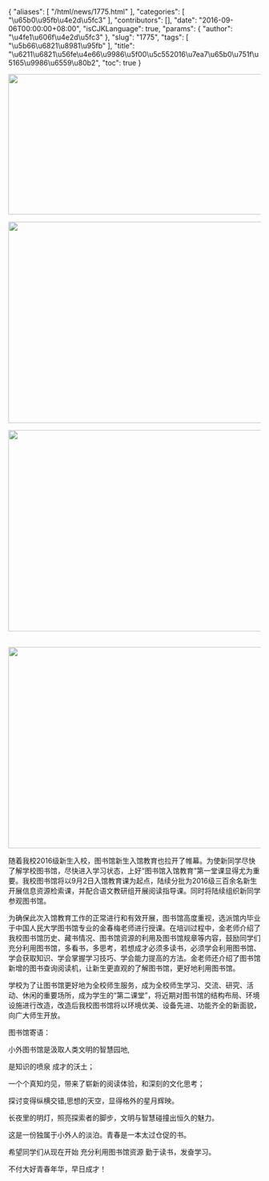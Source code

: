 {
    "aliases": [
        "/html/news/1775.html"
    ],
    "categories": [
        "\u65b0\u95fb\u4e2d\u5fc3"
    ],
    "contributors": [],
    "date": "2016-09-06T00:00:00+08:00",
    "isCJKLanguage": true,
    "params": {
        "author": "\u4fe1\u606f\u4e2d\u5fc3"
    },
    "slug": "1775",
    "tags": [
        "\u5b66\u6821\u8981\u95fb"
    ],
    "title": "\u6211\u6821\u56fe\u4e66\u9986\u5f00\u5c552016\u7ea7\u65b0\u751f\u5165\u9986\u6559\u80b2",
    "toc": true
}


<img
    src="https://cdn.tfls.online/mirror/full/70588a441e5a85e6a791f1dcce940cf910373d4a.jpg"
    style="display:block;margin-left:auto;margin-right:auto;"
    decoding="async"
    fetchpriority="auto"
    loading="lazy"
    height="280"
    width="600"
/>





<img
    src="https://cdn.tfls.online/mirror/full/5fa206a462f3d3f16f2d13c2abd72c0d49a60d39.jpg"
    style="display:block;margin-left:auto;margin-right:auto;"
    decoding="async"
    fetchpriority="auto"
    loading="lazy"
    height="401"
    width="600"
/>





<img
    src="https://cdn.tfls.online/mirror/full/0266851161ffde7d18e9f685c192de13bf709046.jpg"
    style="display:block;margin-left:auto;margin-right:auto;"
    decoding="async"
    fetchpriority="auto"
    loading="lazy"
    height="401"
    width="600"
/> 





<img
    src="https://cdn.tfls.online/mirror/full/8395e026f33f06e81a3fe43fce06cd7d748e93d9.jpg"
    style="display:block;margin-left:auto;margin-right:auto;"
    decoding="async"
    fetchpriority="auto"
    loading="lazy"
    height="401"
    width="600"
/>







随着我校2016级新生入校，图书馆新生入馆教育也拉开了帷幕。为使新同学尽快了解学校图书馆，尽快进入学习状态，上好“图书馆入馆教育”第一堂课显得尤为重要。我校图书馆将以9月2日入馆教育课为起点，陆续分批为2016级三百余名新生开展信息资源检索课，并配合语文教研组开展阅读指导课。同时将陆续组织新同学参观图书馆。




为确保此次入馆教育工作的正常进行和有效开展，图书馆高度重视，选派馆内毕业于中国人民大学图书馆专业的金春梅老师进行授课。在培训过程中，金老师介绍了我校图书馆历史、藏书情况、图书馆资源的利用及图书馆规章等内容，鼓励同学们充分利用图书馆，多看书，多思考，若想成才必须多读书，必须学会利用图书馆、学会获取知识、学会掌握学习技巧、学会能力提高的方法。金老师还介绍了图书馆新增的图书查询阅读机，让新生更直观的了解图书馆，更好地利用图书馆。




学校为了让图书馆更好地为全校师生服务，成为全校师生学习、交流、研究、活动、休闲的重要场所，成为学生的“第二课堂”，将近期对图书馆的结构布局、环境设施进行改造，改造后我校图书馆将以环境优美、设备先进、功能齐全的新面貌，向广大师生开放。




图书馆寄语：




小外图书馆是汲取人类文明的智慧园地,




是知识的喷泉 成才的沃土；




一个个真知灼见，带来了崭新的阅读体验，和深刻的文化思考；




探讨变得纵横交错,思想的天空，显得格外的星月辉映。




长夜里的明灯，照亮探索者的脚步，文明与智慧碰撞出恒久的魅力。




这是一份独属于小外人的淡泊。青春是一本太过仓促的书。




希望同学们从现在开始 充分利用图书馆资源 勤于读书，发奋学习。




不付大好青春年华，早日成才！




  



